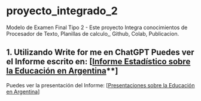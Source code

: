 # proyecto_integrado_2
 Modelo de Examen Final Tipo 2 - Este proyecto Integra conocimientos de Procesador de Texto, Planillas de calculo,, Github, Colab, Publicacion.
## 1. Utilizando Write for me en ChatGPT Puedes ver el Informe escrito en: [[Informe Estadístico sobre la Educación en Argentina](https://chatgpt.com/share/67367ed9-ce3c-800e-9793-87f79e63fb6d)**]
Puedes ver la presentación del Informe: [[Presentaciones sobre la Educación en Argentina](https://gamma.app/docs/Informe-educacion-Argentina-qp8albfdsvk3b2y)]

